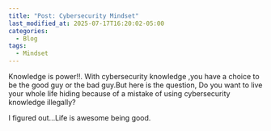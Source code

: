 ```yaml
---
title: "Post: Cybersecurity Mindset"
last_modified_at: 2025-07-17T16:20:02-05:00
categories:
  - Blog
tags:
  - Mindset
---
```


Knowledge is power!!. With cybersecurity knowledge ,you have a choice to be the good guy or the bad guy.But here is the question, Do you want to live your whole life hiding because of a mistake of using cybersecurity knowledge illegally?

I figured out...Life is awesome being good.

